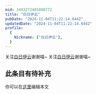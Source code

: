 ```yaml
---
mid: 3493272485890772
title: "白日伊云"
pubDate: "2024-11-04T11:22:14.644Z"
updatedDate: "2024-11-04T11:22:14.644Z"
profile:
  {
    Nickname: ["白日伊云"],
  }
---
```


关注[白日伊云](https://space.bilibili.com/3493272485890772)谢谢喵~ 关注[白日伊云](https://space.bilibili.com/3493272485890772)谢谢喵~

## 此条目有待补充
你可以在[这里](https://github.com/Yuhanawa/VTuber.ICU-Content/edit/master/v/白日伊云/index.md)编辑本文
